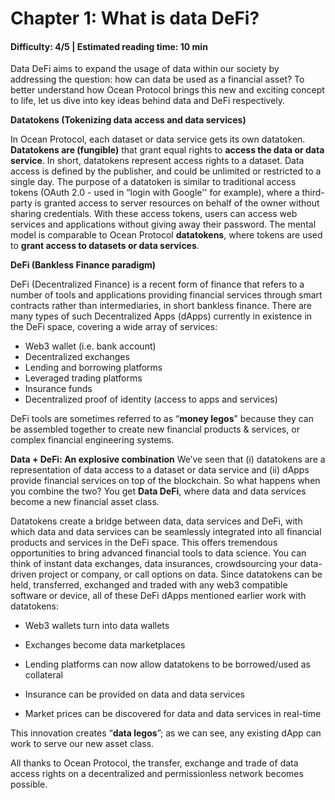 # Chapter 1: What is data DeFi?

#### Difficulty: **4/5** \| Estimated reading time: **10 min**

<dialog character="squid">“With DeFi making waves into the world of finance,  time to catch the rising tide and sail to new horizons!”</dialog>

Data DeFi aims to expand the usage of data within our society by addressing the question: how can data be used as a financial asset? To better understand how Ocean Protocol brings this new and exciting concept to life, let us dive into key ideas behind data and DeFi respectively.

**Datatokens (Tokenizing data access and data services)**

In Ocean Protocol, each dataset or data service gets its own datatoken. **Datatokens are (fungible)** that grant equal rights to **access the data or data service**. In short, datatokens represent access rights to a dataset. Data access is defined by the publisher, and could be unlimited or restricted to a single day.
The purpose of a datatoken is similar to traditional access tokens (OAuth 2.0 - used in “login with Google'' for example), where a third-party is granted access to server resources on behalf of the owner without sharing credentials. With these access tokens, users can access web services and applications without giving away their password. The mental model is comparable to Ocean Protocol **datatokens**, where tokens are used to **grant access to datasets or data services**.

**DeFi (Bankless Finance paradigm)**

DeFi (Decentralized Finance) is a recent form of finance that refers to a number of tools and applications providing financial services through smart contracts rather than intermediaries, in short bankless finance. There are many types of such Decentralized Apps (dApps) currently in existence in the DeFi space, covering a wide array of services:

- Web3 wallet (i.e. bank account)
- Decentralized exchanges
- Lending and borrowing platforms
- Leveraged trading platforms
- Insurance funds
- Decentralized proof of identity (access to apps and services)

DeFi tools are sometimes referred to as “**money legos**” because they can be assembled together to create new financial products & services, or complex financial engineering systems.

**Data + DeFi: An explosive combination**
We’ve seen that (i) datatokens are a representation of data access to a dataset or data service and (ii) dApps provide financial services on top of the blockchain. So what happens when you combine the two? You get **Data DeFi**, where data and data services become a new financial asset class.

Datatokens create a bridge between data, data services and DeFi, with which data and data services can be seamlessly integrated into all financial products and services in the DeFi space. This offers tremendous opportunities to bring advanced financial tools to data science. You can think of instant data exchanges, data insurances, crowdsourcing your data-driven project or company, or call options on data.
Since datatokens can be held, transferred, exchanged and traded with any web3 compatible software or device, all of these DeFi dApps mentioned earlier work with datatokens:

- Web3 wallets turn into data wallets
- Exchanges become data marketplaces
- Lending platforms can now allow datatokens to be borrowed/used as collateral
- Insurance can be provided on data and data services

- Market prices can be discovered for data and data services in real-time

This innovation creates “**data legos**”; as we can see, any existing dApp can work to serve our new asset class.

All thanks to Ocean Protocol, the transfer, exchange and trade of data access rights on a decentralized and permissionless network becomes possible.
